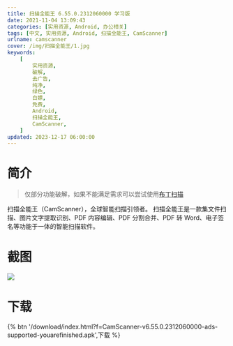 ```yaml
---
title: 扫描全能王 6.55.0.2312060000 学习版
date: 2021-11-04 13:09:43
categories: [实用资源, Android, 办公相关]
tags: [中文, 实用资源, Android, 扫描全能王, CamScanner]
urlname: camscanner
cover: /img/扫描全能王/1.jpg
keywords:
    [
        实用资源,
        破解,
        去广告,
        纯净,
        绿色,
        白嫖,
        免费,
        Android,
        扫描全能王,
        CamScanner,
    ]
updated: 2023-12-17 06:00:00
---
```


# 简介

> 仅部分功能破解，如果不能满足需求可以尝试使用[布丁扫描](http://www.budingscan.com/#/)

扫描全能王（CamScanner），全球智能扫描引领者。 扫描全能王是一款集文件扫描、图片文字提取识别、PDF 内容编辑、PDF 分割合并、PDF 转 Word、电子签名等功能于一体的智能扫描软件。

# 截图

![](/img/扫描全能王/2.jpg)

# 下载

{% btn '/download/index.html?f=CamScanner-v6.55.0.2312060000-ads-supported-youarefinished.apk',下载 %}
